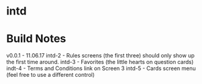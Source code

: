 # intd

# Build Notes
v0.0.1  - 11.06.17
intd-2 - Rules screens (the first three) should only show up the first time around.
intd-3 - Favorites (the little hearts on question cards)
indt-4 - Terms and Conditions link on Screen 3
intd-5 - Cards screen menu (feel free to use a different control)


